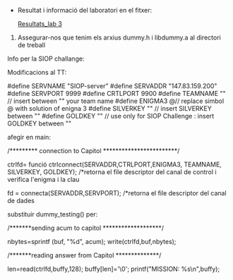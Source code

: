 * Resultat i informació del laboratori en el fitxer:

   [Resultats_lab 3]()

1. Assegurar-nos que tenim els arxius dummy.h i libdummy.a al directori de treball

Info per la SIOP challange:


Modificacions al TT:

#define SERVNAME "SIOP-server"
#define SERVADDR "147.83.159.200"
#define SERVPORT 9999
#define CRTLPORT 9900
#define TEAMNAME "" // insert between "" your team name
#define ENIGMA3 @// replace simbol @ with solution of enigna 3
#define SILVERKEY ""  // insert SILVERKEY between ""
#define GOLDKEY "" // use only for SIOP Challenge : insert GOLDKEY between ""

afegir en main:

/*********  connection to Capitol ************************/

ctrlfd= funció ctrlconnect(SERVADDR,CTRLPORT,ENIGMA3, TEAMNAME, SILVERKEY, GOLDKEY);
/*retorna el file descriptor del canal de control i verifica l'enigma i la clau

fd = connecta(SERVADDR,SERVPORT); 
/*retorna el file descriptor del canal de dades


substituir dummy_testing() per:

/*******sending acum to capitol *******************/

nbytes=sprintf (buf, "%d", acum);
write(ctrlfd,buf,nbytes);

/*******reading answer from Capitol **************/

len=read(ctrlfd,buffy,128);
buffy[len]='\0';
printf("MISSION: %s\n",buffy);
